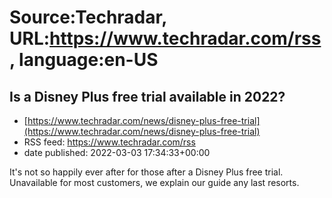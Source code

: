 # Source:Techradar, URL:https://www.techradar.com/rss, language:en-US

## Is a Disney Plus free trial available in 2022?
 - [https://www.techradar.com/news/disney-plus-free-trial](https://www.techradar.com/news/disney-plus-free-trial)
 - RSS feed: https://www.techradar.com/rss
 - date published: 2022-03-03 17:34:33+00:00

It's not so happily ever after for those after a Disney Plus free trial. Unavailable for most customers, we explain our guide any last resorts.

